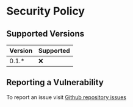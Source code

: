 # Security Policy

## Supported Versions

| Version | Supported          |
| ------- | ------------------ |
| 0.1.*   | :x: |

## Reporting a Vulnerability

To report an issue visit [Github repository issues](https://github.com/rovergulf/chain/issues)
